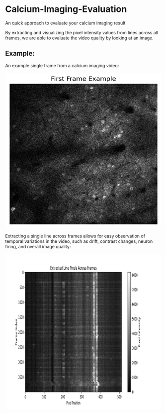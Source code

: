 # Calcium-Imaging-Evaluation
An quick approach to evaluate your calcium imaging result

By extracting and visualizing the pixel intensity values from lines across all frames, we are able to evaluate the video quality by looking at an image.

## Example:
An example single frame from a calcium imaging video:

<p align="center">
  <img src="images/first_frame.png" width="500" height="500" alt="Image text">
</p>


Extracting a single line across frames allows for easy observation of temporal variations in the video, such as drift, contrast changes, neuron firing, and overall image quality:

<p align="center">
  <img src="images/extracted_line.png" width="500" height="500" alt="Image text">
</p>

